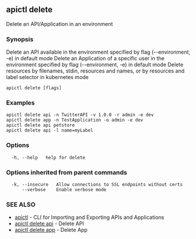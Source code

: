 ## apictl delete

Delete an API/Application in an environment

### Synopsis

Delete an API available in the environment specified by flag (--environment, -e) in default mode
Delete an Application of a specific user in the environment specified by flag (--environment, -e) in default mode
Delete resources by filenames, stdin, resources and names, or by resources and label selector in kubernetes mode

```
apictl delete [flags]
```

### Examples

```
apictl delete api -n TwitterAPI -v 1.0.0 -r admin -e dev 
apictl delete app -n TestApplication -o admin -e dev
apictl delete api petstore
apictl delete api -l name=myLabel
```

### Options

```
  -h, --help   help for delete
```

### Options inherited from parent commands

```
  -k, --insecure   Allow connections to SSL endpoints without certs
      --verbose    Enable verbose mode
```

### SEE ALSO

* [apictl](apictl.md)	 - CLI for Importing and Exporting APIs and Applications
* [apictl delete api](apictl_delete_api.md)	 - Delete API
* [apictl delete app](apictl_delete_app.md)	 - Delete App

